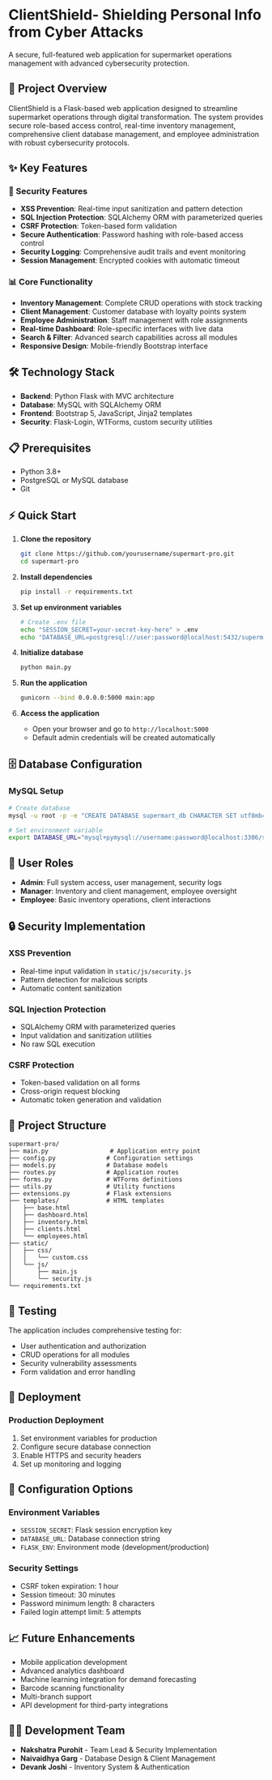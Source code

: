 # ClientShield- Shielding Personal Info from Cyber Attacks

A secure, full-featured web application for supermarket operations management with advanced cybersecurity protection.

## 🚀 Project Overview

ClientShield is a Flask-based web application designed to streamline supermarket operations through digital transformation. The system provides secure role-based access control, real-time inventory management, comprehensive client database management, and employee administration with robust cybersecurity protocols.

## ✨ Key Features

### 🔐 Security Features
- **XSS Prevention**: Real-time input sanitization and pattern detection
- **SQL Injection Protection**: SQLAlchemy ORM with parameterized queries
- **CSRF Protection**: Token-based form validation
- **Secure Authentication**: Password hashing with role-based access control
- **Security Logging**: Comprehensive audit trails and event monitoring
- **Session Management**: Encrypted cookies with automatic timeout

### 📊 Core Functionality
- **Inventory Management**: Complete CRUD operations with stock tracking
- **Client Management**: Customer database with loyalty points system
- **Employee Administration**: Staff management with role assignments
- **Real-time Dashboard**: Role-specific interfaces with live data
- **Search & Filter**: Advanced search capabilities across all modules
- **Responsive Design**: Mobile-friendly Bootstrap interface

## 🛠️ Technology Stack

- **Backend**: Python Flask with MVC architecture
- **Database**: MySQL with SQLAlchemy ORM
- **Frontend**: Bootstrap 5, JavaScript, Jinja2 templates
- **Security**: Flask-Login, WTForms, custom security utilities

## 📋 Prerequisites

- Python 3.8+
- PostgreSQL or MySQL database
- Git

## ⚡ Quick Start

1. **Clone the repository**
   ```bash
   git clone https://github.com/yourusername/supermart-pro.git
   cd supermart-pro
   ```

2. **Install dependencies**
   ```bash
   pip install -r requirements.txt
   ```

3. **Set up environment variables**
   ```bash
   # Create .env file
   echo "SESSION_SECRET=your-secret-key-here" > .env
   echo "DATABASE_URL=postgresql://user:password@localhost:5432/supermart_db" >> .env
   ```

4. **Initialize database**
   ```bash
   python main.py
   ```

5. **Run the application**
   ```bash
   gunicorn --bind 0.0.0.0:5000 main:app
   ```

6. **Access the application**
   - Open your browser and go to `http://localhost:5000`
   - Default admin credentials will be created automatically

## 🗄️ Database Configuration
### MySQL Setup
```bash
# Create database
mysql -u root -p -e "CREATE DATABASE supermart_db CHARACTER SET utf8mb4 COLLATE utf8mb4_unicode_ci;"

# Set environment variable
export DATABASE_URL="mysql+pymysql://username:password@localhost:3306/supermart_db"
```

## 👥 User Roles

- **Admin**: Full system access, user management, security logs
- **Manager**: Inventory and client management, employee oversight
- **Employee**: Basic inventory operations, client interactions

## 🔒 Security Implementation

### XSS Prevention
- Real-time input validation in `static/js/security.js`
- Pattern detection for malicious scripts
- Automatic content sanitization

### SQL Injection Protection
- SQLAlchemy ORM with parameterized queries
- Input validation and sanitization utilities
- No raw SQL execution

### CSRF Protection
- Token-based validation on all forms
- Cross-origin request blocking
- Automatic token generation and validation

## 📁 Project Structure

```
supermart-pro/
├── main.py                 # Application entry point
├── config.py              # Configuration settings
├── models.py              # Database models
├── routes.py              # Application routes
├── forms.py               # WTForms definitions
├── utils.py               # Utility functions
├── extensions.py          # Flask extensions
├── templates/             # HTML templates
│   ├── base.html
│   ├── dashboard.html
│   ├── inventory.html
│   ├── clients.html
│   └── employees.html
├── static/
│   ├── css/
│   │   └── custom.css
│   └── js/
│       ├── main.js
│       └── security.js
└── requirements.txt
```

## 🧪 Testing

The application includes comprehensive testing for:
- User authentication and authorization
- CRUD operations for all modules
- Security vulnerability assessments
- Form validation and error handling

## 🚀 Deployment

### Production Deployment
1. Set environment variables for production
2. Configure secure database connection
3. Enable HTTPS and security headers
4. Set up monitoring and logging

## 🔧 Configuration Options

### Environment Variables
- `SESSION_SECRET`: Flask session encryption key
- `DATABASE_URL`: Database connection string
- `FLASK_ENV`: Environment mode (development/production)

### Security Settings
- CSRF token expiration: 1 hour
- Session timeout: 30 minutes
- Password minimum length: 8 characters
- Failed login attempt limit: 5 attempts

## 📈 Future Enhancements

- Mobile application development
- Advanced analytics dashboard
- Machine learning integration for demand forecasting
- Barcode scanning functionality
- Multi-branch support
- API development for third-party integrations

## 👨‍💻 Development Team

- **Nakshatra Purohit** - Team Lead & Security Implementation
- **Naivaidhya Garg** - Database Design & Client Management
- **Devank Joshi** - Inventory System & Authentication

